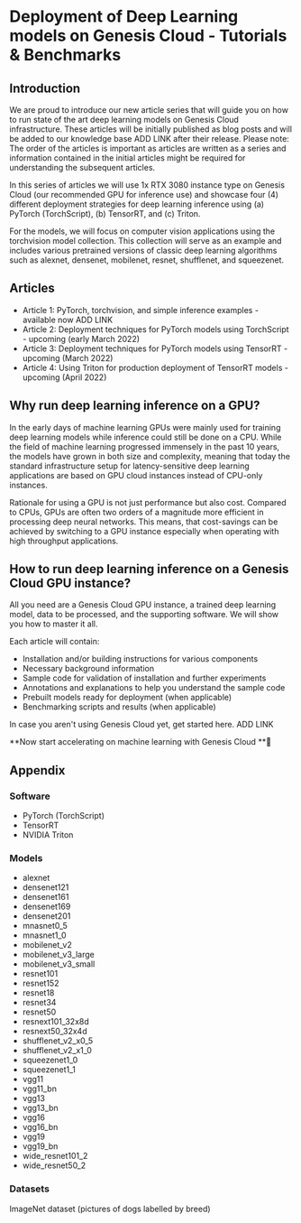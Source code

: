 # Deployment of Deep Learning models on Genesis Cloud - Tutorials & Benchmarks
## Introduction
We are proud to introduce our new article series that will guide you on how to run state of the art deep learning models on Genesis Cloud infrastructure. These articles will be initially published as blog posts and will be added to our knowledge base ADD LINK after their release. Please note: The order of the articles is important as articles are written as a series and information contained in the initial articles might be required for understanding the subsequent articles.

In this series of articles we will use 1x RTX 3080 instance type on Genesis Cloud (our recommended GPU for inference use) and showcase four (4) different deployment strategies for deep learning inference using (a) PyTorch (TorchScript), (b) TensorRT, and (c) Triton. 

For the models, we will focus on computer vision applications using the torchvision model collection. This collection will serve as an example and includes various pretrained versions of classic deep learning algorithms such as alexnet, densenet, mobilenet, resnet, shufflenet, and squeezenet.

## Articles
* Article 1: PyTorch, torchvision, and simple inference examples - available now ADD LINK
* Article 2: Deployment techniques for PyTorch models using TorchScript - upcoming (early March 2022)
* Article 3: Deployment techniques for PyTorch models using TensorRT - upcoming (March 2022)
* Article 4: Using Triton for production deployment of TensorRT models - upcoming (April 2022)

## Why run deep learning inference on a GPU?
In the early days of machine learning GPUs were mainly used for training deep learning models while inference could still be done on a CPU.
While the field of machine learning progressed immensely in the past 10 years, the models have grown in both size and complexity, meaning that today the standard infrastructure setup for latency-sensitive deep learning applications are based on GPU cloud instances instead of CPU-only instances.

Rationale for using a GPU is not just performance but also cost. Compared to CPUs, GPUs are often two orders of a magnitude more efficient in processing deep neural networks. This means, that cost-savings can be achieved by switching to a GPU instance especially when operating with high throughput applications.

## How to run deep learning inference on a Genesis Cloud GPU instance?
All you need are a Genesis Cloud GPU instance, a trained deep learning model, data to be processed, and the supporting software. We will show you how to master it all.

Each article will contain:
* Installation and/or building instructions for various components
* Necessary background information
* Sample code for validation of installation and further experiments
* Annotations and explanations to help you understand the sample code
* Prebuilt models ready for deployment (when applicable)
* Benchmarking scripts and results (when applicable)

In case you aren't using Genesis Cloud yet, get started here. ADD LINK

**Now start accelerating on machine learning with Genesis Cloud **🚀


## Appendix
### Software
* PyTorch (TorchScript)
* TensorRT
* NVIDIA Triton


### Models
* alexnet
* densenet121
* densenet161
* densenet169
* densenet201
* mnasnet0_5
* mnasnet1_0
* mobilenet_v2
* mobilenet_v3_large
* mobilenet_v3_small
* resnet101
* resnet152
* resnet18
* resnet34
* resnet50
* resnext101_32x8d
* resnext50_32x4d
* shufflenet_v2_x0_5
* shufflenet_v2_x1_0
* squeezenet1_0
* squeezenet1_1
* vgg11
* vgg11_bn
* vgg13
* vgg13_bn
* vgg16
* vgg16_bn
* vgg19
* vgg19_bn
* wide_resnet101_2
* wide_resnet50_2


### Datasets
ImageNet dataset (pictures of dogs labelled by breed)
